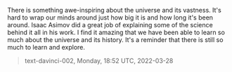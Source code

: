 

There is something awe-inspiring about the universe and its vastness. It's hard to wrap our minds around just how big it is and how long it's been around. Isaac Asimov did a great job of explaining some of the science behind it all in his work. I find it amazing that we have been able to learn so much about the universe and its history. It's a reminder that there is still so much to learn and explore.

> text-davinci-002, Monday, 18:52 UTC, 2022-03-28
